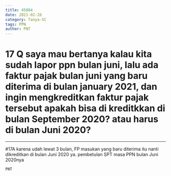 ```yaml
---
title: 45804
date: 2021-02-26
category: Tanya-SC
tags: PPN
author: PNT
---
```


# 17 Q saya mau bertanya kalau kita sudah lapor ppn bulan juni, lalu ada faktur pajak bulan juni yang baru diterima di bulan january 2021, dan ingin mengkreditkan faktur pajak tersebut apakah bisa di kreditkkan di bulan September 2020? atau harus di bulan Juni 2020?

---

#17A karena udah lewat 3 bulan, FP masukan yang baru diterima itu nanti dikreditkan di bulan Juni 2020 ya. pembetulan SPT masa PPN bulan Juni 2020nya

`PNT`
